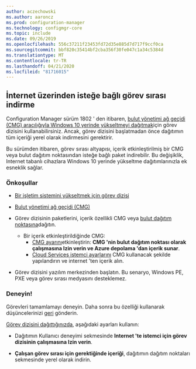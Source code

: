 ```yaml
---
author: aczechowski
ms.author: aaroncz
ms.prod: configuration-manager
ms.technology: configmgr-core
ms.topic: include
ms.date: 09/26/2019
ms.openlocfilehash: 556c37211f23453fd72d35e885d7d717f9ccf0ca
ms.sourcegitcommit: bbf820c35414bf2cba356f30fe047c1a34c5384d
ms.translationtype: MT
ms.contentlocale: tr-TR
ms.lasthandoff: 04/21/2020
ms.locfileid: "81716015"
---
```

## <a name="task-sequence-download-on-demand-over-the-internet"></a><a name="bkmk_dodcmg"></a>İnternet üzerinden isteğe bağlı görev sırası indirme

<!--3601238-->
Configuration Manager sürüm 1802 ' den itibaren, [bulut yönetimi ağ geçidi (CMG) aracılığıyla Windows 10 yerinde yükseltmeyi dağıtmak](../../../../../osd/deploy-use/deploy-a-task-sequence.md#deploy-windows-10-in-place-upgrade-via-cmg)için görev dizisini kullanabilirsiniz. Ancak, görev dizisini başlatmadan önce dağıtımın tüm içeriği yerel olarak indirmesini gerektirir.

Bu sürümden itibaren, görev sırası altyapısı, içerik etkinleştirilmiş bir CMG veya bulut dağıtım noktasından isteğe bağlı paket indirebilir. Bu değişiklik, Internet tabanlı cihazlara Windows 10 yerinde yükseltme dağıtımlarınızla ek esneklik sağlar.

### <a name="prerequisites"></a>Önkoşullar

- [Bir işletim sistemini yükseltmek için görev dizisi](../../../../../osd/deploy-use/create-a-task-sequence-to-upgrade-an-operating-system.md)

- [Bulut yönetimi ağ geçidi (CMG)](../../../../clients/manage/cmg/setup-cloud-management-gateway.md)

- Görev dizisinin paketlerini, içerik özellikli CMG veya [bulut dağıtım noktasına](../../../../plan-design/hierarchy/use-a-cloud-based-distribution-point.md)dağıtın.

  - Bir içerik etkinleştirildiğinde CMG:
    - [CMG ayarını](../../../../clients/manage/cmg/setup-cloud-management-gateway.md#settings)etkinleştirin: **CMG 'nin bulut dağıtım noktası olarak çalışmasına Izin verin ve Azure depolama 'dan içerik sunar**.
    - [Cloud Services istemci ayarlarını](../../../../clients/deploy/about-client-settings.md#cloud-services) CMG kullanacak şekilde yapılandırın ve internet 'ten içerik alın.

- Görev dizisini yazılım merkezinden başlatın. Bu senaryo, Windows PE, PXE veya görev sırası medyasını desteklemez.

### <a name="try-it-out"></a>Deneyin!

Görevleri tamamlamayı deneyin. Daha sonra bu özelliği kullanarak düşüncelerinizi [geri](../../../../understand/find-help.md#product-feedback) gönderin.

[Görev dizisini dağıttığınızda](../../../../../osd/deploy-use/deploy-a-task-sequence.md), aşağıdaki ayarları kullanın:

- Dağıtımın Kullanıcı deneyimi sekmesinde **Internet 'te istemci için görev dizisinin çalışmasına Izin verin**.

- **Çalışan görev sırası için gerektiğinde içeriği**, dağıtımın dağıtım noktaları sekmesinde yerel olarak indirin.